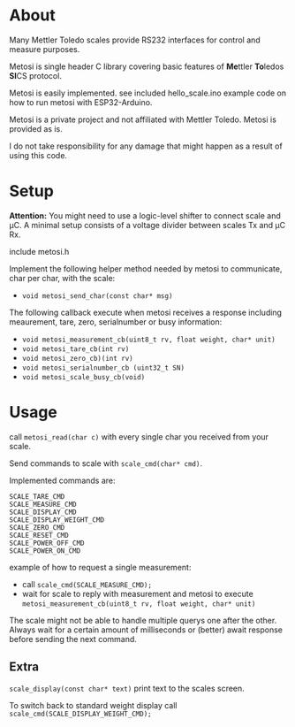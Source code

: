 # About

Many Mettler Toledo scales provide RS232 interfaces for control and measure purposes.

Metosi is single header C library covering basic features of <b>Me</b>ttler <b>To</b>ledos <b>SI</b>CS protocol.

Metosi is easily implemented. see included hello_scale.ino example code on how to run metosi with ESP32-Arduino.

Metosi is a private project and not affiliated with Mettler Toledo. Metosi is provided as is. 

I do not take responsibility for any damage that might happen as a result of using this code.

# Setup


<b>Attention:</b> You might need to use a logic-level shifter to connect scale and µC. 
 A minimal setup consists of a voltage divider between scales Tx and µC Rx.

include metosi.h 

Implement the following helper method needed by metosi to communicate, char per char, with the scale:

-  `void metosi_send_char(const char* msg)`

The following callback execute when metosi receives a response including meaurement, tare, zero, serialnumber or busy information:

- `void metosi_measurement_cb(uint8_t rv, float weight, char* unit)`
- `void metosi_tare_cb(int rv)`
- `void metosi_zero_cb)(int rv)`
- `void metosi_serialnumber_cb (uint32_t SN)`
- `void metosi_scale_busy_cb(void)`


# Usage

call `metosi_read(char c)` with every single char you received from your scale.

Send commands to scale with `scale_cmd(char* cmd)`.

Implemented commands are:

```
SCALE_TARE_CMD
SCALE_MEASURE_CMD
SCALE_DISPLAY_CMD
SCALE_DISPLAY_WEIGHT_CMD
SCALE_ZERO_CMD
SCALE_RESET_CMD
SCALE_POWER_OFF_CMD
SCALE_POWER_ON_CMD

```
example of how to request a single measurement:
- call `scale_cmd(SCALE_MEASURE_CMD);`
- wait for scale to reply with measurement and metosi to execute  `metosi_measurement_cb(uint8_t rv, float weight, char* unit)`

The scale might not be able to handle multiple querys one after the other. Always wait for a certain amount of milliseconds or (better) await response before sending the next command.

## Extra
`scale_display(const char* text)` print text to the scales screen. 

To switch back to standard weight display call `scale_cmd(SCALE_DISPLAY_WEIGHT_CMD);`
 
